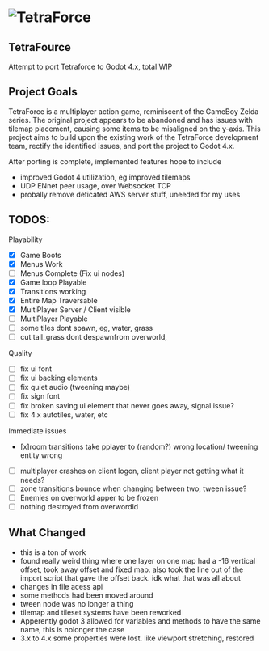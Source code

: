
# ![TetraForce](https://tetraforce.io/wp-content/uploads/2020/07/Logo_FullyRendered-1024x617.png)
## TetraFource
Attempt to port Tetraforce to Godot 4.x, total WIP

## Project Goals
TetraForce is a multiplayer action game, reminiscent of the GameBoy Zelda series. The original project appears to be abandoned and has issues with tilemap placement, causing some items to be misaligned on the y-axis. This project aims to build upon the existing work of the TetraForce development team, rectify the identified issues, and port the project to Godot 4.x.

After porting is complete, implemented features hope to include
- improved Godot 4 utilization, eg improved tilemaps
- UDP ENnet peer usage, over Websocket TCP
- probally remove deticated AWS server stuff, uneeded for my uses

## TODOS:
Playability
- [x] Game Boots
- [x] Menus Work
- [ ] Menus Complete (Fix ui nodes)
- [x] Game loop Playable
- [x] Transitions working
- [x] Entire Map Traversable
- [x] MultiPlayer Server / Client visible
- [ ] MultiPlayer Playable
- [ ] some tiles dont spawn, eg, water, grass
- [ ] cut tall_grass dont despawnfrom overworld, 

Quality
- [ ] fix ui font
- [ ] fix ui backing elements
- [ ] fix quiet audio (tweening maybe)
- [ ] fix sign font
- [ ] fix broken saving ui element that never goes away, signal issue?
- [ ] fix 4.x autotiles, water, etc

Immediate issues
- [x]room transitions take pplayer to (random?) wrong location/ tweening entity wrong
- [ ] multiplayer crashes on client logon, client player not getting what it needs?
- [ ] zone transitions bounce when changing between two, tween issue?
- [ ] Enemies on overworld apper to be frozen
- [ ] nothing destroyed from overwordld

## What Changed

- this is a ton of work 
- found really weird thing where one layer on one map had a -16 vertical offset, took away offset and fixed map. also took the line out of the import script that gave the offset back. idk what that was all about
- changes in file acess api 
- some methods had been moved around 
- tween node was no longer a thing
- tilemap and tileset systems have been reworked
- Apperently godot 3 allowed for variables and methods to have the same name, this is nolonger the case
- 3.x to 4.x some properties were lost. like viewport stretching, restored
